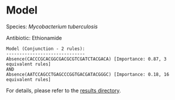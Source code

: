 
# Model

Species: *Mycobacterium tuberculosis*

Antibiotic: Ethionamide

```
Model (Conjunction - 2 rules):
------------------------------
Absence(CACCCGCACGGCGACGCGTCGATCTACGACA) [Importance: 0.87, 3 equivalent rules]
AND
Absence(AATCCAGCCTGAGCCCGGTGACGATACGGGC) [Importance: 0.18, 16 equivalent rules]

```

For details, please refer to the [results directory](../../../../../results/scm_b/mycobacterium%20tuberculosis/ethionamide/repeat_6/).

